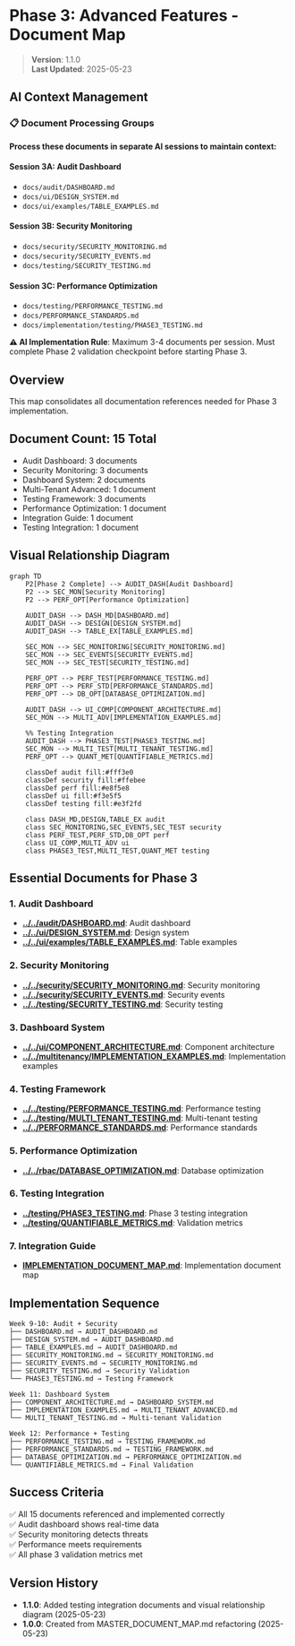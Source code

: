 
# Phase 3: Advanced Features - Document Map

> **Version**: 1.1.0  
> **Last Updated**: 2025-05-23

## AI Context Management

### 📋 Document Processing Groups
**Process these documents in separate AI sessions to maintain context:**

#### Session 3A: Audit Dashboard
- `docs/audit/DASHBOARD.md`
- `docs/ui/DESIGN_SYSTEM.md`
- `docs/ui/examples/TABLE_EXAMPLES.md`

#### Session 3B: Security Monitoring
- `docs/security/SECURITY_MONITORING.md`
- `docs/security/SECURITY_EVENTS.md`
- `docs/testing/SECURITY_TESTING.md`

#### Session 3C: Performance Optimization
- `docs/testing/PERFORMANCE_TESTING.md`
- `docs/PERFORMANCE_STANDARDS.md`
- `docs/implementation/testing/PHASE3_TESTING.md`

**⚠️ AI Implementation Rule**: Maximum 3-4 documents per session. Must complete Phase 2 validation checkpoint before starting Phase 3.

## Overview

This map consolidates all documentation references needed for Phase 3 implementation.

## Document Count: 15 Total
- Audit Dashboard: 3 documents
- Security Monitoring: 3 documents
- Dashboard System: 2 documents
- Multi-Tenant Advanced: 1 document
- Testing Framework: 3 documents
- Performance Optimization: 1 document
- Integration Guide: 1 document
- Testing Integration: 1 document

## Visual Relationship Diagram

```mermaid
graph TD
    P2[Phase 2 Complete] --> AUDIT_DASH[Audit Dashboard]
    P2 --> SEC_MON[Security Monitoring]
    P2 --> PERF_OPT[Performance Optimization]
    
    AUDIT_DASH --> DASH_MD[DASHBOARD.md]
    AUDIT_DASH --> DESIGN[DESIGN_SYSTEM.md]
    AUDIT_DASH --> TABLE_EX[TABLE_EXAMPLES.md]
    
    SEC_MON --> SEC_MONITORING[SECURITY_MONITORING.md]
    SEC_MON --> SEC_EVENTS[SECURITY_EVENTS.md]
    SEC_MON --> SEC_TEST[SECURITY_TESTING.md]
    
    PERF_OPT --> PERF_TEST[PERFORMANCE_TESTING.md]
    PERF_OPT --> PERF_STD[PERFORMANCE_STANDARDS.md]
    PERF_OPT --> DB_OPT[DATABASE_OPTIMIZATION.md]
    
    AUDIT_DASH --> UI_COMP[COMPONENT_ARCHITECTURE.md]
    SEC_MON --> MULTI_ADV[IMPLEMENTATION_EXAMPLES.md]
    
    %% Testing Integration
    AUDIT_DASH --> PHASE3_TEST[PHASE3_TESTING.md]
    SEC_MON --> MULTI_TEST[MULTI_TENANT_TESTING.md]
    PERF_OPT --> QUANT_MET[QUANTIFIABLE_METRICS.md]
    
    classDef audit fill:#fff3e0
    classDef security fill:#ffebee
    classDef perf fill:#e8f5e8
    classDef ui fill:#f3e5f5
    classDef testing fill:#e3f2fd
    
    class DASH_MD,DESIGN,TABLE_EX audit
    class SEC_MONITORING,SEC_EVENTS,SEC_TEST security
    class PERF_TEST,PERF_STD,DB_OPT perf
    class UI_COMP,MULTI_ADV ui
    class PHASE3_TEST,MULTI_TEST,QUANT_MET testing
```

## Essential Documents for Phase 3

### 1. Audit Dashboard
- **[../../audit/DASHBOARD.md](../../audit/DASHBOARD.md)**: Audit dashboard
- **[../../ui/DESIGN_SYSTEM.md](../../ui/DESIGN_SYSTEM.md)**: Design system
- **[../../ui/examples/TABLE_EXAMPLES.md](../../ui/examples/TABLE_EXAMPLES.md)**: Table examples

### 2. Security Monitoring
- **[../../security/SECURITY_MONITORING.md](../../security/SECURITY_MONITORING.md)**: Security monitoring
- **[../../security/SECURITY_EVENTS.md](../../security/SECURITY_EVENTS.md)**: Security events
- **[../../testing/SECURITY_TESTING.md](../../testing/SECURITY_TESTING.md)**: Security testing

### 3. Dashboard System
- **[../../ui/COMPONENT_ARCHITECTURE.md](../../ui/COMPONENT_ARCHITECTURE.md)**: Component architecture
- **[../../multitenancy/IMPLEMENTATION_EXAMPLES.md](../../multitenancy/IMPLEMENTATION_EXAMPLES.md)**: Implementation examples

### 4. Testing Framework
- **[../../testing/PERFORMANCE_TESTING.md](../../testing/PERFORMANCE_TESTING.md)**: Performance testing
- **[../../testing/MULTI_TENANT_TESTING.md](../../testing/MULTI_TENANT_TESTING.md)**: Multi-tenant testing
- **[../../PERFORMANCE_STANDARDS.md](../../PERFORMANCE_STANDARDS.md)**: Performance standards

### 5. Performance Optimization
- **[../../rbac/DATABASE_OPTIMIZATION.md](../../rbac/DATABASE_OPTIMIZATION.md)**: Database optimization

### 6. Testing Integration
- **[../testing/PHASE3_TESTING.md](../testing/PHASE3_TESTING.md)**: Phase 3 testing integration
- **[../testing/QUANTIFIABLE_METRICS.md](../testing/QUANTIFIABLE_METRICS.md)**: Validation metrics

### 7. Integration Guide
- **[IMPLEMENTATION_DOCUMENT_MAP.md](IMPLEMENTATION_DOCUMENT_MAP.md)**: Implementation document map

## Implementation Sequence

```
Week 9-10: Audit + Security
├── DASHBOARD.md → AUDIT_DASHBOARD.md
├── DESIGN_SYSTEM.md → AUDIT_DASHBOARD.md
├── TABLE_EXAMPLES.md → AUDIT_DASHBOARD.md
├── SECURITY_MONITORING.md → SECURITY_MONITORING.md
├── SECURITY_EVENTS.md → SECURITY_MONITORING.md
├── SECURITY_TESTING.md → Security Validation
└── PHASE3_TESTING.md → Testing Framework

Week 11: Dashboard System
├── COMPONENT_ARCHITECTURE.md → DASHBOARD_SYSTEM.md
├── IMPLEMENTATION_EXAMPLES.md → MULTI_TENANT_ADVANCED.md
└── MULTI_TENANT_TESTING.md → Multi-tenant Validation

Week 12: Performance + Testing
├── PERFORMANCE_TESTING.md → TESTING_FRAMEWORK.md
├── PERFORMANCE_STANDARDS.md → TESTING_FRAMEWORK.md
├── DATABASE_OPTIMIZATION.md → PERFORMANCE_OPTIMIZATION.md
└── QUANTIFIABLE_METRICS.md → Final Validation
```

## Success Criteria
✅ All 15 documents referenced and implemented correctly  
✅ Audit dashboard shows real-time data  
✅ Security monitoring detects threats  
✅ Performance meets requirements  
✅ All phase 3 validation metrics met  

## Version History
- **1.1.0**: Added testing integration documents and visual relationship diagram (2025-05-23)
- **1.0.0**: Created from MASTER_DOCUMENT_MAP.md refactoring (2025-05-23)
